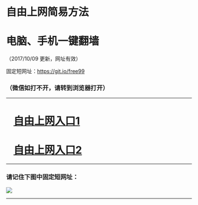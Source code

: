 ﻿# 自由上网简易方法

# 电脑、手机一键翻墙

（2017/10/09 更新，网址有效）

固定短网址：https://git.io/free99

### （微信如打不开，请转到浏览器打开）


***





# &nbsp;&nbsp; <a href="http://ft112076573.fwq-tz-1001.info/fwqtz01.html?t=100900119268 " target="_blank">自由上网入口1</a>
# &nbsp;&nbsp; <a href="http://ft3223926711.fwq-tz-1002.info/fwqtz02.html?t=100900114297 " target="_blank">自由上网入口2</a>
***

### 请记住下图中固定短网址：

<img src="https://s3-us-west-2.amazonaws.com/fwq-1001/yjfq-20170905okok.png" /> 


***

